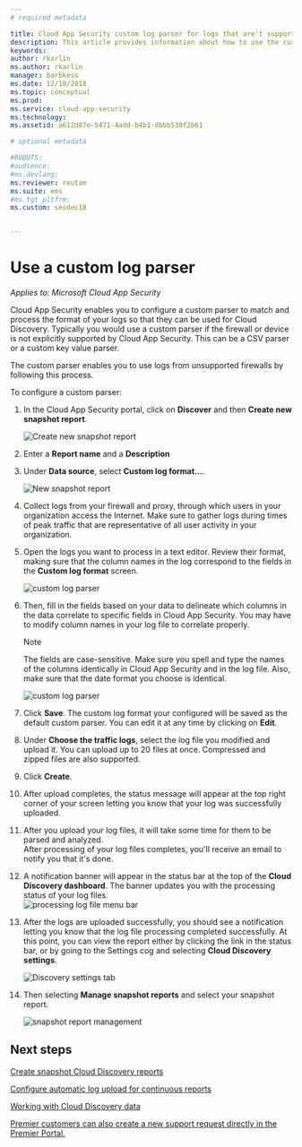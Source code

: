 ```yaml
---
# required metadata

title: Cloud App Security custom log parser for logs that are't supported
description: This article provides information about how to use the custom log parser to upload logs for devices that aren't supported to Cloud App Security.
keywords:
author: rkarlin
ms.author: rkarlin
manager: barbkess
ms.date: 12/10/2018
ms.topic: conceptual
ms.prod:
ms.service: cloud-app-security
ms.technology:
ms.assetid: a612d87e-5471-4add-b4b1-dbbb530f2b61

# optional metadata

#ROBOTS:
#audience:
#ms.devlang:
ms.reviewer: reutam
ms.suite: ems
#ms.tgt_pltfrm:
ms.custom: seodec18


---
```

# Use a custom log parser

*Applies to: Microsoft Cloud App Security*

Cloud App Security enables you to configure a custom parser to match and process the format of your logs so that they can be used for Cloud Discovery. Typically you would use a custom parser if the firewall or device is not explicitly supported by Cloud App Security. This can be a CSV parser or a custom key value parser.

The custom parser enables you to use logs from unsupported firewalls by following this process. 


 
To configure a custom parser:
1. In the Cloud App Security portal, click on **Discover** and then **Create new snapshot report**.  
  
   ![Create new snapshot report](./media/create-new-snapshot-report.png)
     
2. Enter a **Report name** and a **Description**
  
3. Under **Data source**, select **Custom log format...**.  

    ![New snapshot report](./media/custom-log-upload.png)   

4. Collect logs from your firewall and proxy, through which users in your organization access the Internet. Make sure to gather logs during times of peak traffic that are representative of all user activity in your organization. 

5. Open the logs you want to process in a text editor. Review their format, making sure that the column names in the log correspond to the fields in the **Custom log format** screen.

   ![custom log parser](./media/log-data.png) 

6. Then, fill in the fields based on your data to delineate which columns in the data correlate to specific fields in Cloud App Security. You may have to modify column names in your log file to correlate properly.
  
   > [!NOTE]
    > The fields are case-sensitive. Make sure you spell and type the names of the columns identically in Cloud App Security and in the log file. Also, make sure that the date format you choose is identical.

   ![custom log parser](./media/custom-log-parser.png) 


7. Click **Save**. The custom log format your configured will be saved as the default custom parser. You can edit it at any time by clicking on **Edit**.

8. Under **Choose the traffic logs**, select the log file you modified and upload it. You can upload up to 20 files at once. Compressed and zipped files are also supported.  
  

9. Click **Create**.  

10. After upload completes, the status message will appear at the top right corner of your screen letting you know that your log was successfully uploaded.  
  
11. After you upload your log files, it will take some time for them to be parsed and analyzed.  
    After processing of your log files completes, you'll receive an email to notify you that it's done. 
  
12. A notification banner will appear in the status bar at the top of the **Cloud Discovery dashboard**. The banner updates you with the processing status of your log files.  
    ![processing log file menu bar](./media/processing-log-file-menu-bar.png) 
   
13. After the logs are uploaded successfully, you should see a notification letting you know that the log file processing completed successfully. At this point, you can view the report either by clicking the link in the status bar, or by going to the Settings cog and selecting **Cloud Discovery settings**.   
  
     ![Discovery settings tab](./media/discovery-settings-tab.png)
14. Then selecting **Manage snapshot reports** and select your snapshot report.
 
    ![snapshot report management](./media/snapshot-report-managment.png)

  
      




## Next steps
 
[Create snapshot Cloud Discovery reports](create-snapshot-cloud-discovery-reports.md)

[Configure automatic log upload for continuous reports](configure-automatic-log-upload-for-continuous-reports.md)

[Working with Cloud Discovery data](working-with-cloud-discovery-data.md)

[Premier customers can also create a new support request directly in the Premier Portal.](https://premier.microsoft.com/)  
